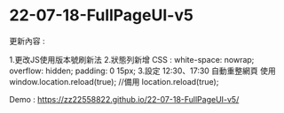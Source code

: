 # 22-07-18-FullPageUI-v5

更新內容 :

1.更改JS使用版本號刷新法
2.狀態列新增 CSS :
  white-space: nowrap;
  overflow: hidden;
  padding: 0 15px;
3.設定 12:30、17:30 自動重整網頁
  使用 window.location.reload(true);
  //備用 location.reload(true);

Demo : https://zz22558822.github.io/22-07-18-FullPageUI-v5/
